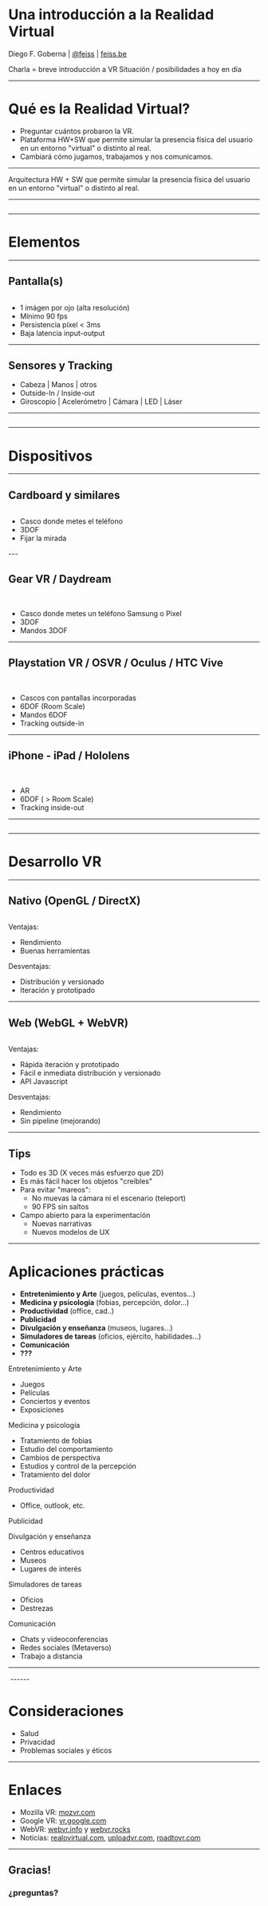 
# Una introducción a la Realidad Virtual

Diego F. Goberna | [@feiss](http://twitter.com/feiss) | [feiss.be](http://feiss.be)

<!-- NOTES -->
Charla = breve introducción a VR
Situación / posibilidades a hoy en día

------

# Qué es la Realidad Virtual?

<!-- NOTES -->
- Preguntar cuántos probaron la VR.
- Plataforma HW+SW que permite simular la presencia física del usuario en un entorno "virtual" o distinto al real.
- Cambiará cómo jugamos, trabajamos y nos comunicamos. 

---

Arquitectura HW + SW que permite simular la presencia física del usuario en un entorno "virtual" o distinto al real.

---

<img data-src="media/img/virtuality.png">

------

# Elementos

---

## Pantalla(s)

<img data-src="media/img/vrscreens.jpg">

- 1 imágen por ojo (alta resolución)
- Mínimo 90 fps
- Persistencia píxel < 3ms
- Baja latencia input-output

---

## Sensores y Tracking 

- Cabeza | Manos | otros
- Outside-In / Inside-out
- Giroscopio | Acelerómetro | Cámara | LED | Láser

---

<a href="media/img/vrflow.png"><img data-src="media/img/vrflow.png"></a>

------

# Dispositivos


---

## Cardboard y similares

<div class="sideimg">
  <div class="images">
    <img data-src="media/img/cardboard.png" class="sideimg">
  </div>
  <div>
    <ul>
      <li>Casco donde metes el teléfono</li>
      <li>3DOF</li>
      <li>Fijar la mirada</li>
    </ul>
  </div>
</div>
---

## Gear VR / Daydream


<div class="sideimg">
  <div class="images">
    <img data-src="media/img/gearvr.png">
    <img data-src="media/img/daydream.png">
  </div>
  <div>
    <ul>
      <li>Casco donde metes un teléfono Samsung o Pixel</li>
      <li>3DOF</li>
      <li>Mandos 3DOF</li>
    </ul>
  </div>
</div>

---

## Playstation VR / OSVR / Oculus / HTC Vive


<div class="sideimg">
  <div class="images small">
    <img data-src="media/img/playstation.png">
    <img data-src="media/img/oculus.png">
    <img data-src="media/img/vive.png">
  </div>
  <div>
    <ul>
      <li>Cascos con pantallas incorporadas</li>
      <li>6DOF (Room Scale)</li>
      <li>Mandos 6DOF</li>
      <li>Tracking outside-in</li>
    </ul>
  </div>
</div>


---

## iPhone - iPad / Hololens




<div class="sideimg">
  <div class="">
    <img data-src="media/img/iphone.jpg">
    <img data-src="media/img/hololens.jpg">
  </div>
  <div>
    <ul>
      <li>AR</li>
      <li>6DOF ( > Room Scale)</li>
      <li>Tracking inside-out</li>
    </ul>
  </div>
</div>

---

<a href="media/img/comparativa.png"><img data-src="media/img/comparativa.png"></a>

------

# Desarrollo VR

---

## Nativo (OpenGL / DirectX)

<img data-src="media/img/engines.png">

<!-- NOTES -->
Ventajas: 
- Rendimiento
- Buenas herramientas

Desventajas:
- Distribución y versionado
- Iteración y prototipado


---

## Web (WebGL + WebVR)

<img data-src="media/img/frameworks.png">

<!-- NOTES -->

Ventajas:
- Rápida iteración y prototipado
- Fácil e inmediata distribución y versionado
- API Javascript

Desventajas: 
- Rendimiento
- Sin pipeline (mejorando)

---

## Tips

- Todo es 3D (X veces más esfuerzo que 2D)
- Es más fácil hacer los objetos "creíbles"
- Para evitar "mareos":
    - No muevas la cámara ni el escenario (teleport)
    - 90 FPS sin saltos
- Campo abierto para la experimentación
    - Nuevas narrativas
    - Nuevos modelos de UX


------

# Aplicaciones prácticas

- **Entretenimiento y Arte** (juegos, películas, eventos...)
- **Medicina y psicología** (fobias, percepción, dolor...)
- **Productividad** (office, cad..)
- **Publicidad**
- **Divulgación y enseñanza** (museos, lugares...)
- **Simuladores de tareas** (oficios, ejército, habilidades...)
- **Comunicación**
- **???**

<!-- NOTES -->
Entretenimiento y Arte
- Juegos
- Películas
- Conciertos y eventos
- Exposiciones

Medicina y psicología 
- Tratamiento de fobias
- Estudio del comportamiento
- Cambios de perspectiva
- Estudios y control de la percepción
- Tratamiento del dolor

Productividad 
- Office, outlook, etc.

Publicidad

Divulgación y enseñanza
- Centros educativos
- Museos
- Lugares de interés

Simuladores de tareas
- Oficios
- Destrezas

Comunicación
- Chats y videoconferencias
- Redes sociales (Metaverso)
- Trabajo a distancia

---
<img data-src="media/img/asilo.jpg">
------

# Consideraciones

- Salud
- Privacidad
- Problemas sociales y éticos

------

# Enlaces

- Mozilla VR: [mozvr.com](http://mozvr.com)
- Google VR: [vr.google.com](http://vr.google.com)
- WebVR: [webvr.info](http://webvr.info) y [webvr.rocks](http://webvr.rocks)
- Noticias: [realovirtual.com](http://realovirtual.com), [uploadvr.com](http://uploadvr.com), [roadtovr.com](http://roadtovr.com)

------

## Gracias!

### ¿preguntas?